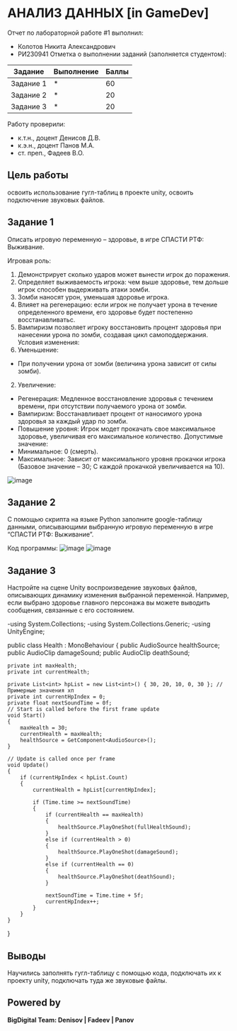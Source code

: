 # АНАЛИЗ ДАННЫХ [in GameDev]
Отчет по лабораторной работе #1 выполнил:
- Колотов Никита Александрович
- РИ230941
Отметка о выполнении заданий (заполняется студентом):

| Задание | Выполнение | Баллы |
| ------ | ------ | ------ |
| Задание 1 | * | 60 |
| Задание 2 | *| 20 |
| Задание 3 | * | 20 |

Работу проверили:
- к.т.н., доцент Денисов Д.В.
- к.э.н., доцент Панов М.А.
- ст. преп., Фадеев В.О.

## Цель работы
освоить использование гугл-таблиц в проекте unity, освоить подключение звуковых файлов.

## Задание 1
Описать игровую переменную – здоровье, в игре СПАСТИ РТФ: Выживание.

Игровая роль:
1.	Демонстрирует сколько ударов может вынести игрок до поражения.
2.	Определяет выживаемость игрока: чем выше здоровье, тем дольше игрок способен выдерживать атаки зомби.
3.	Зомби наносят урон, уменьшая здоровье игрока.
4.	Влияет на регенерацию: если игрок не получает урона в течение определенного времени, его здоровье будет постепенно восстанавливатьс.
5.	Вампиризм позволяет игроку восстановить процент здоровья при нанесении урона по зомби, создавая цикл самоподдержания.
Условия изменения:
1.	Уменьшение:
-	При получении урона от зомби (величина урона зависит от силы зомби).
2.	Увеличение:
-	Регенерация: Медленное восстановление здоровья с течением времени, при отсутствии получаемого урона от зомби.
-	Вампиризм: Восстанавливает процент от наносимого урона здоровья за каждый удар по зомби.
-	Повышение уровня: Игрок модет прокачать свое максимальное здоровье, увеличивая его максимальное количество.
Допустимые значение:
-	Минимальное: 0 (смерть).
-	Максимальное: Зависит от максимального уровня прокачки игрока (Базовое значение – 30; С каждой прокачкой увеличивается на 10).

![image](https://github.com/user-attachments/assets/12bc9b26-86f9-427e-b878-ea06f40ae108)



## Задание 2
С помощью скрипта на языке Python заполните google-таблицу данными, описывающими выбранную игровую переменную в игре “СПАСТИ РТФ: Выживание”.

Код программы:
![image](https://github.com/user-attachments/assets/fd581625-9283-4e62-b620-67cf99d5162d)
![image](https://github.com/user-attachments/assets/07a51973-09b6-4514-a00a-4d9afe183b32)





## Задание 3
Настройте на сцене Unity воспроизведение звуковых файлов, описывающих динамику изменения выбранной переменной. Например, если выбрано здоровье главного персонажа вы можете выводить сообщения, связанные с его состоянием.

-using System.Collections;
-using System.Collections.Generic;
-using UnityEngine;

public class Health : MonoBehaviour
{
    public AudioSource healthSource; 
    public AudioClip damageSound;
    public AudioClip deathSound;

    private int maxHealth;
    private int currentHealth;

    private List<int> hpList = new List<int>() { 30, 20, 10, 0, 30 }; // Примерные значения хп
    private int currentHpIndex = 0; 
    private float nextSoundTime = 0f; 
    // Start is called before the first frame update
    void Start()
    {
        maxHealth = 30;
        currentHealth = maxHealth;
        healthSource = GetComponent<AudioSource>(); 
    }

    // Update is called once per frame
    void Update()
    {
        if (currentHpIndex < hpList.Count)
        {
            currentHealth = hpList[currentHpIndex]; 

            if (Time.time >= nextSoundTime)
            {
                if (currentHealth == maxHealth)
                {
                    healthSource.PlayOneShot(fullHealthSound);
                }
                else if (currentHealth > 0)
                {
                    healthSource.PlayOneShot(damageSound);
                }
                else if (currentHealth == 0)
                {
                    healthSource.PlayOneShot(deathSound);
                }

                nextSoundTime = Time.time + 5f; 
                currentHpIndex++; 
            }
        }
    }
}


## Выводы
Научились заполнять гугл-таблицу с помощью кода, подключать их к проекту unity, подключать туда же звуковые файлы.

## Powered by

**BigDigital Team: Denisov | Fadeev | Panov**
